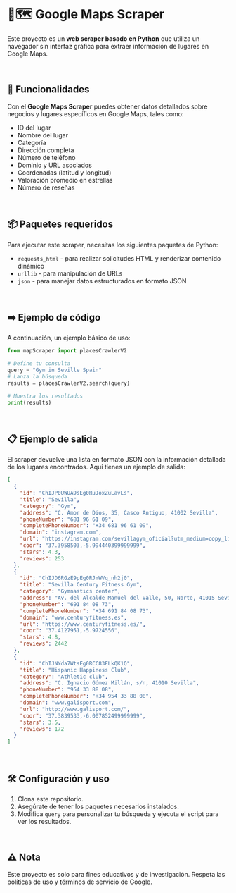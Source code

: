 # 🤖🗺️ Google Maps Scraper

Este proyecto es un **web scraper basado en Python** que utiliza un navegador sin interfaz gráfica para extraer información de lugares en Google Maps.

<br>

## 🚀 Funcionalidades
Con el **Google Maps Scraper** puedes obtener datos detallados sobre negocios y lugares específicos en Google Maps, tales como:
- ID del lugar
- Nombre del lugar
- Categoría
- Dirección completa
- Número de teléfono
- Dominio y URL asociados
- Coordenadas (latitud y longitud)
- Valoración promedio en estrellas
- Número de reseñas

<br>

## 📦 Paquetes requeridos
Para ejecutar este scraper, necesitas los siguientes paquetes de Python:
- `requests_html` - para realizar solicitudes HTML y renderizar contenido dinámico
- `urllib` - para manipulación de URLs
- `json` - para manejar datos estructurados en formato JSON

<br>

## ➡️ Ejemplo de código
A continuación, un ejemplo básico de uso:

```python
from mapScraper import placesCrawlerV2

# Define tu consulta
query = "Gym in Seville Spain"
# Lanza la búsqueda
results = placesCrawlerV2.search(query)

# Muestra los resultados
print(results)
```

<br>

## 📋 Ejemplo de salida
El scraper devuelve una lista en formato JSON con la información detallada de los lugares encontrados. Aquí tienes un ejemplo de salida:

```json
[
  {
    "id": "ChIJP0UWUA9sEg0RuJoxZuLavLs",
    "title": "Sevilla",
    "category": "Gym",
    "address": "C. Amor de Dios, 35, Casco Antiguo, 41002 Sevilla",
    "phoneNumber": "681 96 61 09",
    "completePhoneNumber": "+34 681 96 61 09",
    "domain": "instagram.com",
    "url": "https://instagram.com/sevillagym_oficial?utm_medium=copy_link",
    "coor": "37.3958503,-5.994440399999999",
    "stars": 4.3,
    "reviews": 253
  },
  {
    "id": "ChIJD6RGzE9pEg0RJmWVq_nh2j0",
    "title": "Sevilla Century Fitness Gym",
    "category": "Gymnastics center",
    "address": "Av. del Alcalde Manuel del Valle, 50, Norte, 41015 Sevilla",
    "phoneNumber": "691 84 08 73",
    "completePhoneNumber": "+34 691 84 08 73",
    "domain": "www.centuryfitness.es",
    "url": "https://www.centuryfitness.es/",
    "coor": "37.4127951,-5.9724556",
    "stars": 4.8,
    "reviews": 2442
  },
  {
    "id": "ChIJNYda7WtsEg0RCC83FLkQK1Q",
    "title": "Hispanic Happiness Club",
    "category": "Athletic club",
    "address": "C. Ignacio Gómez Millán, s/n, 41010 Sevilla",
    "phoneNumber": "954 33 88 08",
    "completePhoneNumber": "+34 954 33 88 08",
    "domain": "www.galisport.com",
    "url": "http://www.galisport.com/",
    "coor": "37.3839533,-6.007852499999999",
    "stars": 3.5,
    "reviews": 172
  }
]
```

<br>

## 🛠️ Configuración y uso
1. Clona este repositorio.
2. Asegúrate de tener los paquetes necesarios instalados.
3. Modifica `query` para personalizar tu búsqueda y ejecuta el script para ver los resultados.

<br>

## ⚠️ Nota
Este proyecto es solo para fines educativos y de investigación. Respeta las políticas de uso y términos de servicio de Google. 
